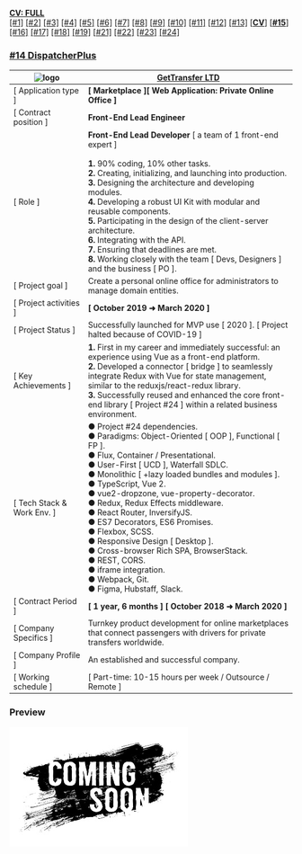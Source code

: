 [**CV: FULL**](https://shorturl.at/UpxsU)<br/>
[[#1]](../project01)&nbsp;[[#2]](../project02)&nbsp;[[#3]](../project03)&nbsp;[[#4]](../project04)&nbsp;[[#5]](../project05)&nbsp;[[#6]](../project06)&nbsp;[[#7]](../project07)&nbsp;[[#8]](../project08)&nbsp;[[#9]](../project09)&nbsp;[[#10]](../project10)&nbsp;[[#11]](../project11)&nbsp;[[#12]](../project12)&nbsp;[[#13]](../project13)&nbsp;[[**CV**]](../..)&nbsp;[[**#15**]](../project15)&nbsp;[[#16]](../project16)&nbsp;[[#17]](../project17)&nbsp;[[#18]](../project18)&nbsp;[[#19]](../project19)&nbsp;[[#21]](../project21)&nbsp;[[#22]](../project22)&nbsp;[[#23]](../project23)&nbsp;[[#24]](../project24)&nbsp;

### <ins>#14  DispatcherPlus</ins>

| ![logo](logo.png)          | **[GetTransfer LTD](https://gettransfer.com/)**                                                                                                                                                                                                                                                                                                                                                                                                                                                                                                                                                                         |
|----------------------------|-------------------------------------------------------------------------------------------------------------------------------------------------------------------------------------------------------------------------------------------------------------------------------------------------------------------------------------------------------------------------------------------------------------------------------------------------------------------------------------------------------------------------------------------------------------------------------------------------------------------------|
| [ Application type ]       | **[ Marketplace ][ Web Application: Private Online Office ]**                                                                                                                                                                                                                                                                                                                                                                                                                                                                                                                                                           |
| [ Contract position ]      | **Front-End Lead Engineer**                                                                                                                                                                                                                                                                                                                                                                                                                                                                                                                                                                                             |
| [ Role ]                   | **Front-End Lead Developer** [ a team of 1 front-end expert ]<br/><br/>**1.** 90% coding, 10% other tasks.<br/>**2.** Creating, initializing, and launching into production.<br/>**3.** Designing the architecture and developing modules.<br/>**4.** Developing a robust UI Kit with modular and reusable components.<br/>**5.** Participating in the design of the client-server architecture.<br/>**6.** Integrating with the API.<br/>**7.** Ensuring that deadlines are met.<br/>**8.** Working closely with the team [ Devs, Designers ] and the business [ PO ].                                                 |
| [ Project goal ]           | Create a personal online office for administrators to manage domain entities.                                                                                                                                                                                                                                                                                                                                                                                                                                                                                                                                           |
| [ Project activities ]     | **[ October 2019 ➜ March 2020 ]**                                                                                                                                                                                                                                                                                                                                                                                                                                                                                                                                                                                       |
| [ Project Status ]         | Successfully launched for MVP use [ 2020 ]. [ Project halted because of COVID-19 ]                                                                                                                                                                                                                                                                                                                                                                                                                                                                                                                                      |
| [ Key Achievements ]       | **1.** First in my career and immediately successful: an experience using Vue as a front-end platform.<br/>**2.** Developed a connector [ bridge ] to seamlessly integrate Redux with Vue for state management, similar to the reduxjs/react-redux library.<br/>**3.** Successfully reused and enhanced the core front-end library [ Project #24 ] within a related business environment.                                                                                                                                                                                                                               |
| [ Tech Stack & Work Env. ] | ● Project #24 dependencies.<br/>● Paradigms: Object-Oriented [ OOP ], Functional [ FP ].<br/>● Flux, Container / Presentational.<br/>● User-First [ UCD ], Waterfall SDLC.<br/>● Monolithic [ +lazy loaded bundles and modules ].<br/>● TypeScript, Vue 2.<br/>● vue2-dropzone, vue-property-decorator.<br/>● Redux, Redux Effects middleware.<br/>● React Router, InversifyJS.<br/>● ES7 Decorators, ES6 Promises.<br/>● Flexbox, SCSS.<br/>● Responsive Design [ Desktop ].<br/>● Cross-browser Rich SPA, BrowserStack.<br/>● REST, CORS.<br/>● iframe integration.<br/>● Webpack, Git.<br/>● Figma, Hubstaff, Slack. |
| [ Contract Period ]        | **[ 1 year, 6 months ] [ October 2018 ➜ March 2020 ]**                                                                                                                                                                                                                                                                                                                                                                                                                                                                                                                                                                   |
| [ Company Specifics ]      | Turnkey product development for online marketplaces that connect passengers with drivers for private transfers worldwide.                                                                                                                                                                                                                                                                                                                                                                                                                                                                                               |
| [ Company Profile ]        | An established and successful company.                                                                                                                                                                                                                                                                                                                                                                                                                                                                                                                                                                                  |
| [ Working schedule ]       | [ Part-time: 10-15 hours per week / Outsource / Remote ]                                                                                                                                                                                                                                                                                                                                                                                                                                                                                                                                                                |

### Preview

![00](preview/00.jpg)